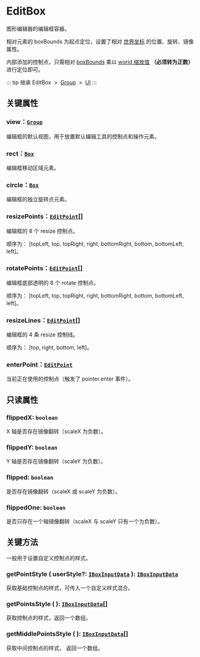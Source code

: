 # EditBox

图形编辑器的编辑框容器。

相对元素的 boxBounds 为起点定位，设置了相对 [世界坐标](/guide/basic/coordinate.md#world) 的位置、旋转、镜像属性。

内部添加的控制点，只需相对 [boxBounds](/reference/UI/bounds.md#boxbounds-iboundsdata) 乘以 [world 缩放值](/reference/UI/transform.md#worldtransform-imatrixwithscaledata) **（必须转为正数）** 进行定位即可。

::: tip 继承
EditBox &nbsp;>&nbsp; [Group](/reference/display/Group.md) &nbsp;>&nbsp; [UI](/reference/display/UI.md)
:::

## 关键属性

### view：[`Group`](/reference/display/Group.md)

编辑框的默认视图，用于放置默认编辑工具的控制点和操作元素。

### rect：[`Box`](/reference/display/Box.md)

编辑框移动区域元素。

### circle：[`Box`](/reference/display/Box.md)

编辑框的独立旋转点元素。

### resizePoints：[`EditPoint`](/plugin/in/editor/EditPoint.md)[]

编辑框的 8 个 resize 控制点。

顺序为： [topLeft, top, topRight, right, bottomRight, bottom, bottomLeft, left]。

### rotatePoints：[`EditPoint`](/plugin/in/editor/EditPoint.md)[]

编辑框底部透明的 8 个 rotate 控制点。

顺序为： [topLeft, top, topRight, right, bottomRight, bottom, bottomLeft, left]。

### resizeLines：[`EditPoint`](/plugin/in/editor/EditPoint.md)[]

编辑框的 4 条 resize 控制线。

顺序为： [top, right, bottom, left]。

### enterPoint：[`EditPoint`](/plugin/in/editor/EditPoint.md)

当前正在使用的控制点（触发了 pointer.enter 事件）。

## 只读属性

### flippedX: `boolean`

X 轴是否存在镜像翻转（scaleX 为负数）。

### flippedY: `boolean`

Y 轴是否存在镜像翻转（scaleY 为负数）。

### flipped: `boolean`

是否存在镜像翻转（scaleX 或 scaleY 为负数）。

### flippedOne: `boolean`

是否只存在一个轴镜像翻转（scaleX 与 scaleY 只有一个为负数）。

## 关键方法

一般用于设置自定义控制点的样式。

### getPointStyle ( userStyle?: [`IBoxInputData`](/reference/display/Box.md) ): [`IBoxInputData`](/reference/display/Box.md)

获取基础控制点的样式，可传入一个自定义样式混合。

### getPointsStyle ( ): [`IBoxInputData`](/reference/display/Box.md)[]

获取控制点的样式，返回一个数组。

### getMiddlePointsStyle ( ): [`IBoxInputData`](/reference/display/Box.md)[]

获取中间控制点的样式， 返回一个数组。

<!-- ## 继承元素

### [Group](/reference/display/Group.md) -->

<!-- ## API

### [EditBox](/api/classes/EditBox.md) -->
